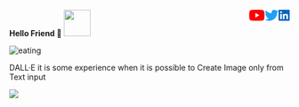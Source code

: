 <p>
<a> <b> Hello Friend 👋 </b> </a>
<img src="https://user-images.githubusercontent.com/65283311/176474763-e8401ddf-7a73-45a1-bbb3-9da58154b7fa.gif" style="width:48px;height:48px;">
<a href="https://www.linkedin.com/in/sskela-z-123322210/"><img height="20" align="right" src="./Icons/linkedin.svg" alt=""/></a>
<a href="https://twitter.com/sskelaz"><img height="20" align="right" src="./Icons/twitter.png" alt=""/></a>
<a href="https://www.youtube.com/channel/UC0AHWT1_oRXxfgglrVvr5qw/videos"><img height="20" align="right" src="./Icons/youtube.svg.png" alt=""/></a>
</p>

![eating](https://user-images.githubusercontent.com/65283311/176474763-e8401ddf-7a73-45a1-bbb3-9da58154b7fa.gif)











DALL·E it is some experience when it is possible to Create Image only from Text input 


![](https://media0.giphy.com/media/oJx848nWCDYJn87xku/giphy.gif)
